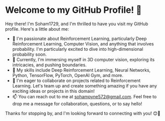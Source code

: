 # Welcome to my GitHub Profile! 👋

Hey there! I'm Soham1729, and I'm thrilled to have you visit my GitHub profile. Here's a little about me:

- 👀 I'm passionate about Reinforcement Learning, particularly Deep Reinforcement Learning, Computer Vision, and anything that involves probability. I'm particularly excited to dive into high-dimensional probability soon.
- 🌱 Currently, I'm immersing myself in 3D computer vision, exploring its intricacies, and pushing boundaries.
- 💼 My skills include Deep Reinforcement Learning, Neural Networks, Python, TensorFlow, PyTorch, OpenAI Gym, and more.
- 💞️ I'm eager to collaborate on projects related to Reinforcement Learning. Let's team up and create something amazing if you have any exciting ideas or projects in this domain!
- 📫 You can reach out to me at sohampyne572@gmail.com. Feel free to drop me a message for collaboration, questions, or to say hello!

Thanks for stopping by, and I'm looking forward to connecting with you! 😊🚀
<!---
Soham1729/Soham1729 is a ✨ special ✨ repository because its `README.md` (this file) appears on your GitHub profile.
You can click the Preview link to take a look at your changes.
--->
